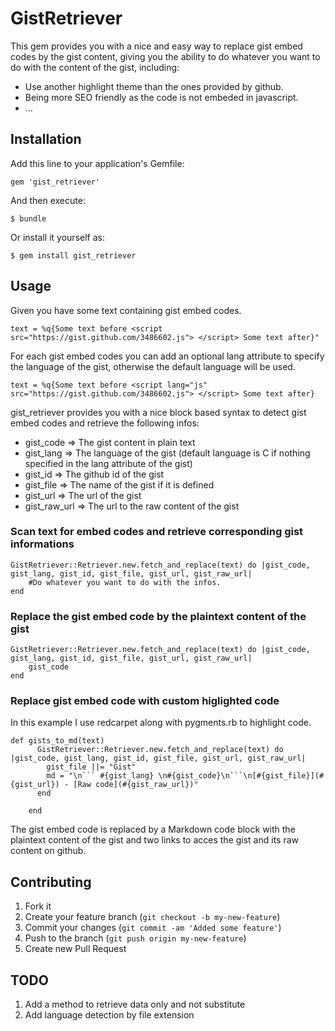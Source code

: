 # GistRetriever

This gem provides you with a nice and easy way to replace gist embed codes by the gist content, giving you the ability to do whatever you want to do with the content of the gist, including:
* Use another highlight theme than the ones provided by github.
* Being more SEO friendly as the code is not embeded in javascript.
* ...

## Installation

Add this line to your application's Gemfile:

    gem 'gist_retriever'

And then execute:

    $ bundle

Or install it yourself as:

    $ gem install gist_retriever

## Usage

Given you have some text containing gist embed codes.

```
text = %q{Some text before <script src="https://gist.github.com/3486602.js"> </script> Some text after}"
```
For each gist embed codes you can add an optional lang attribute to specify the language of the gist, otherwise the default language will be used.
```
text = %q{Some text before <script lang="js" src="https://gist.github.com/3486602.js"> </script> Some text after}
```

gist_retriever provides you with a nice block based syntax to detect gist embed codes and retrieve the following infos:
* gist_code => The gist content in plain text
* gist_lang => The language of the gist (default language is C if nothing specified in the lang attribute of the gist)
* gist_id => The github id of the gist
* gist_file => The name of the gist if it is defined
* gist_url => The url of the gist
* gist_raw_url => The url to the raw content of the gist

### Scan text for embed codes and retrieve corresponding gist informations
```
GistRetriever::Retriever.new.fetch_and_replace(text) do |gist_code, gist_lang, gist_id, gist_file, gist_url, gist_raw_url|
	#Do whatever you want to do with the infos.
end
```
### Replace the gist embed code by the plaintext content of the gist
```
GistRetriever::Retriever.new.fetch_and_replace(text) do |gist_code, gist_lang, gist_id, gist_file, gist_url, gist_raw_url|
	gist_code
end
```

### Replace gist embed code with custom higlighted code
In this example I use redcarpet along with pygments.rb to highlight code.

```
def gists_to_md(text)
      GistRetriever::Retriever.new.fetch_and_replace(text) do |gist_code, gist_lang, gist_id, gist_file, gist_url, gist_raw_url|
        gist_file ||= "Gist"
        md = "\n``` #{gist_lang} \n#{gist_code}\n```\n[#{gist_file}](#{gist_url}) - [Raw code](#{gist_raw_url})"
      end
      
    end
```

The gist embed code is replaced by a Markdown code block with the plaintext content of the gist and two links to acces the gist and its raw content on github.


## Contributing

1. Fork it
2. Create your feature branch (`git checkout -b my-new-feature`)
3. Commit your changes (`git commit -am 'Added some feature'`)
4. Push to the branch (`git push origin my-new-feature`)
5. Create new Pull Request

## TODO
1. Add a method to retrieve data only and not substitute
2. Add language detection by file extension
